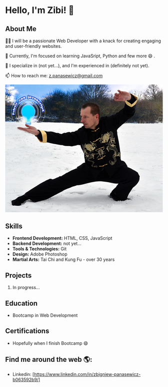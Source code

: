 <!--
**ZbigniewPanasewicz/ZbigniewPanasewicz** is a ✨ _special_ ✨ repository because its `README.md` (this file) appears on your GitHub profile.

Here are some ideas to get you started:

- 🔭 I’m currently working on ...
- 🌱 I’m currently learning ...
- 👯 I’m looking to collaborate on ...
- 🤔 I’m looking for help with ...
- 💬 Ask me about ...
- 📫 How to reach me: ...
- 😄 Pronouns: ...
- ⚡ Fun fact: ...
-->
# Hello, I'm Zibi! 👋

## About Me
👨‍💻 I will be a passionate Web Developer with a knack for creating engaging and user-friendly websites.

🌱 Currently, I'm focused on learning JavaSript, Python and few more 😄 .

💼 I specialize in (not yet...), and I'm experienced in (definitely not yet).

📫 How to reach me: z.panasewicz@gmail.com

![Zbigniew Panasewicz](https://github.com/ZbigniewPanasewicz/ZbigniewPanasewicz/blob/main/zibi-html.jpg)

## Skills
- **Frontend Development:** HTML, CSS, JavaScript
- **Backend Development:** not yet...
- **Tools & Technologies:** Git
- **Design:** Adobe Photoshop
- **Martial Arts:** Tai Chi and Kung Fu - over 30 years

## Projects

1. In progress...

## Education
- Bootcamp in Web Development

## Certifications
- Hopefully when I finish Bootcamp 😄

## Find me around the web 🌎:
- Linkedin: [https://www.linkedin.com/in/zbigniew-panasewicz-b063592b9/]

